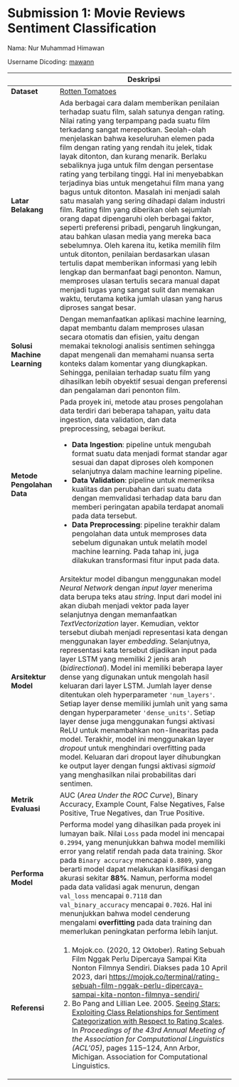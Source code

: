 # Submission 1: Movie Reviews Sentiment Classification

Nama: Nur Muhammad Himawan

Username Dicoding: [mawann](https://www.dicoding.com/users/mawann/)

|     | Deskripsi |
| --- | --------- |
| **Dataset** | [Rotten Tomatoes](https://huggingface.co/datasets/rotten_tomatoes) |
| **Latar Belakang** | Ada berbagai cara dalam memberikan penilaian terhadap suatu film, salah satunya dengan rating. Nilai rating yang terpampang pada suatu film terkadang sangat merepotkan. Seolah-olah menjelaskan bahwa keseluruhan elemen pada film dengan rating yang rendah itu jelek, tidak layak ditonton, dan kurang menarik. Berlaku sebaliknya juga untuk film dengan persentase rating yang terbilang tinggi. Hal ini menyebabkan terjadinya bias untuk mengetahui film mana yang bagus untuk ditonton. Masalah ini menjadi salah satu masalah yang sering dihadapi dalam industri film. Rating film yang diberikan oleh sejumlah orang dapat dipengaruhi oleh berbagai faktor, seperti preferensi pribadi, pengaruh lingkungan, atau bahkan ulasan media yang mereka baca sebelumnya. Oleh karena itu, ketika memilih film untuk ditonton, penilaian berdasarkan ulasan tertulis dapat memberikan informasi yang lebih lengkap dan bermanfaat bagi penonton. Namun, memproses ulasan tertulis secara manual dapat menjadi tugas yang sangat sulit dan memakan waktu, terutama ketika jumlah ulasan yang harus diproses sangat besar. |
| **Solusi Machine Learning** | Dengan memanfaatkan aplikasi machine learning, dapat membantu dalam memproses ulasan secara otomatis dan efisien, yaitu dengan memakai teknologi analisis sentimen sehingga dapat mengenali dan memahami nuansa serta konteks dalam komentar yang diungkapkan. Sehingga, penilaian terhadap suatu film yang dihasilkan lebih obyektif sesuai dengan preferensi dan pengalaman dari penonton film. |
| **Metode Pengolahan Data** | Pada proyek ini, metode atau proses pengolahan data terdiri dari beberapa tahapan, yaitu data ingestion, data validation, dan data preprocessing, sebagai berikut.<ul><li> **Data Ingestion**: pipeline untuk mengubah format suatu data menjadi format standar agar sesuai dan dapat diproses oleh komponen selanjutnya dalam machine learning pipeline.</li><li> **Data Validation**: pipeline untuk memeriksa kualitas dan perubahan dari suatu data dengan memvalidasi terhadap data baru dan memberi peringatan apabila terdapat anomali pada data tersebut.</li><li> **Data Preprocessing**: pipeline terakhir dalam pengolahan data untuk memproses data sebelum digunakan untuk melatih model machine learning. Pada tahap ini, juga dilakukan transformasi fitur input pada data.</li></ul> |
| **Arsitektur Model** | Arsitektur model dibangun menggunakan model *Neural Network* dengan *input layer* menerima data berupa teks atau *string*. Input dari model ini akan diubah menjadi vektor pada layer selanjutnya dengan memanfaatkan *TextVectorization* layer. Kemudian, vektor tersebut diubah menjadi representasi kata dengan menggunakan layer *embedding*. Selanjutnya, representasi kata tersebut dijadikan input pada layer LSTM yang memiliki 2 jenis arah (*bidirectional*). Model ini memiliki beberapa layer dense yang digunakan untuk mengolah hasil keluaran dari layer LSTM. Jumlah layer dense ditentukan oleh hyperparameter `'num_layers'`. Setiap layer dense memiliki jumlah unit yang sama dengan hyperparameter `'dense_units'`. Setiap layer dense juga menggunakan fungsi aktivasi ReLU untuk menambahkan non-linearitas pada model. Terakhir, model ini menggunakan layer *dropout* untuk menghindari overfitting pada model. Keluaran dari dropout layer dihubungkan ke output layer dengan fungsi aktivasi *sigmoid* yang menghasilkan nilai probabilitas dari sentimen. |
| **Metrik Evaluasi** | AUC (*Area Under the ROC Curve*), Binary Accuracy, Example Count, False Negatives, False Positive, True Negatives, dan True Positive. |
| **Performa Model** | Performa model yang dihasilkan pada proyek ini lumayan baik. Nilai `Loss` pada model ini mencapai `0.2994`, yang menunjukkan bahwa model memiliki error yang relatif rendah pada data training. Skor pada `Binary accuracy` mencapai `0.8809`, yang berarti model dapat melakukan klasifikasi dengan akurasi sekitar **88%**. Namun, performa model pada data validasi agak menurun, dengan `val_loss` mencapai `0.7118` dan `val_binary_accuracy` mencapai `0.7026`. Hal ini menunjukkan bahwa model cenderung mengalami **overfitting** pada data training dan memerlukan peningkatan performa lebih lanjut. |
| **Referensi** | <ol><li>Mojok.co. (2020, 12 Oktober). Rating Sebuah Film Nggak Perlu Dipercaya Sampai Kita Nonton Filmnya Sendiri. Diakses pada 10 April 2023, dari https://mojok.co/terminal/rating-sebuah-film-nggak-perlu-dipercaya-sampai-kita-nonton-filmnya-sendiri/</li><li>Bo Pang and Lillian Lee. 2005. [Seeing Stars: Exploiting Class Relationships for Sentiment Categorization with Respect to Rating Scales](https://aclanthology.org/P05-1015). In *Proceedings of the 43rd Annual Meeting of the Association for Computational Linguistics (ACL’05)*, pages 115–124, Ann Arbor, Michigan. Association for Computational Linguistics.</li></ol> |
